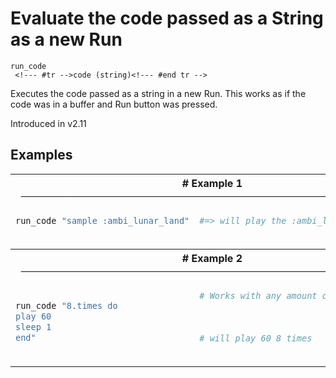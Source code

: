 # Evaluate the code passed as a String as a new Run

```
run_code 
 <!--- #tr -->code (string)<!--- #end tr -->
```


Executes the code passed as a string in a new Run. This works as if the code was in a buffer and Run button was pressed.

Introduced in v2.11

## Examples

<table class="examples">
<tr>
<th colspan="2" class="even head"># Example 1 ──────────────────────────────────────────────────────</th>
</tr>
<tr>
<td class="even">

```ruby
run_code "sample :ambi_lunar_land"



```

</td>
<td class="even">

<!--- #tr -->
```ruby
#=> will play the :ambi_lunar_land sample



```
<!--- #end tr -->

</td>
</tr>
<tr>
<th colspan="2" class="odd head"># Example 2 ──────────────────────────────────────────────────────</th>
</tr>
<tr>
<td class="odd">

```ruby

run_code "8.times do
play 60
sleep 1
end"



```

</td>
<td class="odd">

<!--- #tr -->
```ruby
# Works with any amount of code:
 
 
 
# will play 60 8 times



```
<!--- #end tr -->

</td>
</tr>
</table>

